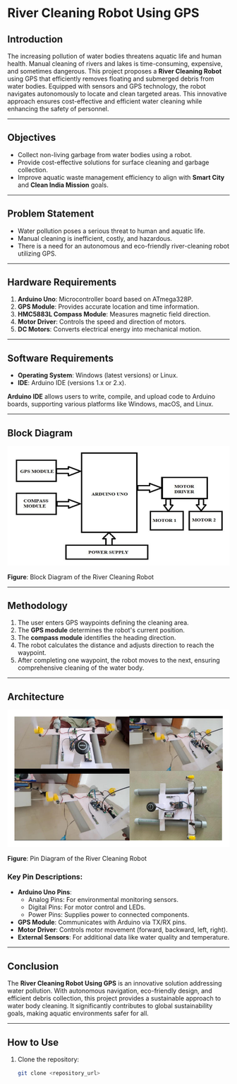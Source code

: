 # River Cleaning Robot Using GPS

## Introduction

The increasing pollution of water bodies threatens aquatic life and human health. Manual cleaning of rivers and lakes is time-consuming, expensive, and sometimes dangerous. This project proposes a **River Cleaning Robot** using GPS that efficiently removes floating and submerged debris from water bodies. Equipped with sensors and GPS technology, the robot navigates autonomously to locate and clean targeted areas. This innovative approach ensures cost-effective and efficient water cleaning while enhancing the safety of personnel.

---

## Objectives

- Collect non-living garbage from water bodies using a robot.
- Provide cost-effective solutions for surface cleaning and garbage collection.
- Improve aquatic waste management efficiency to align with **Smart City** and **Clean India Mission** goals.

---

## Problem Statement

- Water pollution poses a serious threat to human and aquatic life.
- Manual cleaning is inefficient, costly, and hazardous.
- There is a need for an autonomous and eco-friendly river-cleaning robot utilizing GPS.

---

## Hardware Requirements

1. **Arduino Uno**: Microcontroller board based on ATmega328P.
2. **GPS Module**: Provides accurate location and time information.
3. **HMC5883L Compass Module**: Measures magnetic field direction.
4. **Motor Driver**: Controls the speed and direction of motors.
5. **DC Motors**: Converts electrical energy into mechanical motion.

---

## Software Requirements

- **Operating System**: Windows (latest versions) or Linux.
- **IDE**: Arduino IDE (versions 1.x or 2.x).

**Arduino IDE** allows users to write, compile, and upload code to Arduino boards, supporting various platforms like Windows, macOS, and Linux.

---

## Block Diagram

![Block Diagram](https://github.com/Aishwaryan172/River-Cleaning-Robot-Using-GPS/blob/main/Block%20Diagram%20of%20the%20River%20Cleaning%20Robot.png)

**Figure**: Block Diagram of the River Cleaning Robot

---

## Methodology

1. The user enters GPS waypoints defining the cleaning area.
2. The **GPS module** determines the robot's current position.
3. The **compass module** identifies the heading direction.
4. The robot calculates the distance and adjusts direction to reach the waypoint.
5. After completing one waypoint, the robot moves to the next, ensuring comprehensive cleaning of the water body.

---

## Architecture

![Architecture](https://github.com/Aishwaryan172/River-Cleaning-Robot-Using-GPS/blob/main/Architecture%20of%20the%20River%20Cleaning%20Robot.png)

**Figure**: Pin Diagram of the River Cleaning Robot

### Key Pin Descriptions:
- **Arduino Uno Pins**:
  - Analog Pins: For environmental monitoring sensors.
  - Digital Pins: For motor control and LEDs.
  - Power Pins: Supplies power to connected components.
- **GPS Module**: Communicates with Arduino via TX/RX pins.
- **Motor Driver**: Controls motor movement (forward, backward, left, right).
- **External Sensors**: For additional data like water quality and temperature.

---

## Conclusion

The **River Cleaning Robot Using GPS** is an innovative solution addressing water pollution. With autonomous navigation, eco-friendly design, and efficient debris collection, this project provides a sustainable approach to water body cleaning. It significantly contributes to global sustainability goals, making aquatic environments safer for all.

---

## How to Use

1. Clone the repository:
   ```bash
   git clone <repository_url>
